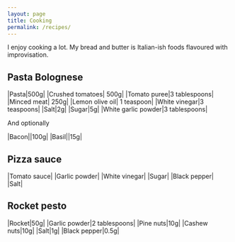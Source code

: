 ```yaml
---
layout: page
title: Cooking 
permalink: /recipes/
---
```


I enjoy cooking a lot. My bread and butter is Italian-ish foods flavoured with improvisation.


## Pasta Bolognese

|Pasta|500g|
|Crushed tomatoes| 500g|
|Tomato puree|3 tablespoons|
|Minced meat| 250g|
|Lemon olive oil| 1 teaspoon|
|White vinegar|3 teaspoons|
|Salt|2g|
|Sugar|5g|
|White garlic powder|3 tablespoons|

And optionally

|Bacon||100g|
|Basil||15g|

## Pizza sauce

|Tomato sauce|
|Garlic powder|
|White vinegar|
|Sugar|
|Black pepper|
|Salt|

## Rocket pesto

|Rocket|50g|
|Garlic powder|2 tablespoons|
|Pine nuts|10g|
|Cashew nuts|10g|
|Salt|1g|
|Black pepper|0.5g|
